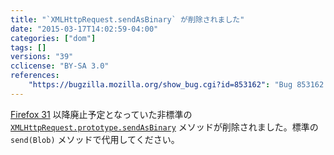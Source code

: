 ```yaml
---
title: "`XMLHttpRequest.sendAsBinary` が削除されました"
date: "2015-03-17T14:02:59-04:00"
categories: ["dom"]
tags: []
versions: "39"
cclicense: "BY-SA 3.0"
references:
    "https://bugzilla.mozilla.org/show_bug.cgi?id=853162": "Bug 853162 - Remove XMLHttpRequest sendAsBinary"
---
```

[Firefox 31](http://www.fxsitecompat.com/ja/versions/31/) 以降廃止予定となっていた非標準の [`XMLHttpRequest.prototype.sendAsBinary`](https://developer.mozilla.org/ja/docs/Web/API/XMLHttpRequest#sendAsBinary) メソッドが削除されました。標準の `send(Blob)` メソッドで代用してください。
